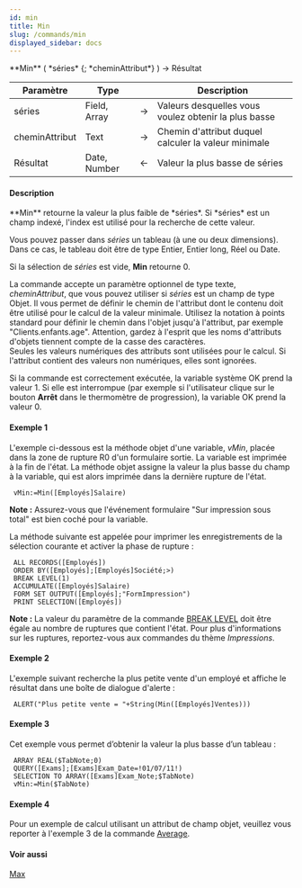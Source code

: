 ```yaml
---
id: min
title: Min
slug: /commands/min
displayed_sidebar: docs
---
```


<!--REF #_command_.Min.Syntax-->**Min** ( *séries* {; *cheminAttribut*} ) -> Résultat<!-- END REF-->
<!--REF #_command_.Min.Params-->
| Paramètre | Type |  | Description |
| --- | --- | --- | --- |
| séries | Field, Array | &rarr; | Valeurs desquelles vous voulez obtenir la plus basse |
| cheminAttribut | Text | &rarr; | Chemin d'attribut duquel calculer la valeur minimale |
| Résultat | Date, Number | &larr; | Valeur la plus basse de séries |

<!-- END REF-->

#### Description 

<!--REF #_command_.Min.Summary-->**Min** retourne la valeur la plus faible de *séries*.<!-- END REF--> Si *séries* est un champ indexé, l'index est utilisé pour la recherche de cette valeur.

Vous pouvez passer dans *séries* un tableau (à une ou deux dimensions). Dans ce cas, le tableau doit être de type Entier, Entier long, Réel ou Date.

Si la sélection de *séries* est vide, **Min** retourne 0.

La commande accepte un paramètre optionnel de type texte, *cheminAttribut*, que vous pouvez utiliser si *séries* est un champ de type Objet. Il vous permet de définir le chemin de l'attribut dont le contenu doit être utilisé pour le calcul de la valeur minimale. Utilisez la notation à points standard pour définir le chemin dans l'objet jusqu'à l'attribut, par exemple "Clients.enfants.age". Attention, gardez à l'esprit que les noms d'attributs d'objets tiennent compte de la casse des caractères.  
Seules les valeurs numériques des attributs sont utilisées pour le calcul. Si l'attribut contient des valeurs non numériques, elles sont ignorées. 

Si la commande est correctement exécutée, la variable système OK prend la valeur 1\. Si elle est interrompue (par exemple si l'utilisateur clique sur le bouton **Arrêt** dans le thermomètre de progression), la variable OK prend la valeur 0.

#### Exemple 1 

L'exemple ci-dessous est la méthode objet d'une variable, *vMin*, placée dans la zone de rupture R0 d'un formulaire sortie. La variable est imprimée à la fin de l'état. La méthode objet assigne la valeur la plus basse du champ à la variable, qui est alors imprimée dans la dernière rupture de l'état.

```4d
 vMin:=Min([Employés]Salaire)
```

**Note :** Assurez-vous que l'événement formulaire "Sur impression sous total" est bien coché pour la variable. 

La méthode suivante est appelée pour imprimer les enregistrements de la sélection courante et activer la phase de rupture :

```4d
 ALL RECORDS([Employés])
 ORDER BY([Employés];[Employés]Société;>)
 BREAK LEVEL(1)
 ACCUMULATE([Employés]Salaire)
 FORM SET OUTPUT([Employés];"FormImpression")
 PRINT SELECTION([Employés])
```

**Note :** La valeur du paramètre de la commande [BREAK LEVEL](break-level.md) doit être égale au nombre de ruptures que contient l'état. Pour plus d'informations sur les ruptures, reportez-vous aux commandes du thème *Impressions*.

#### Exemple 2 

L'exemple suivant recherche la plus petite vente d'un employé et affiche le résultat dans une boîte de dialogue d'alerte :

```4d
 ALERT("Plus petite vente = "+String(Min([Employés]Ventes)))
```

#### Exemple 3 

Cet exemple vous permet d’obtenir la valeur la plus basse d’un tableau : 

```4d
 ARRAY REAL($TabNote;0)
 QUERY([Exams];[Exams]Exam_Date=!01/07/11!)
 SELECTION TO ARRAY([Exams]Exam_Note;$TabNote)
 vMin:=Min($TabNote)
```

#### Exemple 4 

Pour un exemple de calcul utilisant un attribut de champ objet, veuillez vous reporter à l'exemple 3 de la commande [Average](average.md).

#### Voir aussi 

[Max](max.md)  